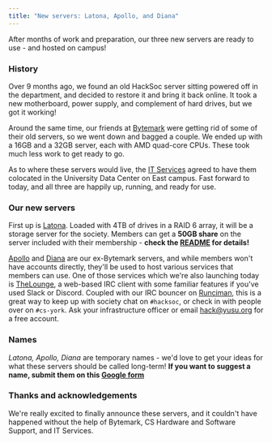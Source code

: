 ```yaml
---
title: "New servers: Latona, Apollo, and Diana"
---
```


After months of work and preparation, our three new servers are ready 
to use - and hosted on campus!

### History 

Over 9 months ago, we found an old HackSoc server sitting powered off
in the department, and decided to restore it and bring it back online.
It took a new motherboard, power supply, and complement of hard drives,
but we got it working!

Around the same time, our friends at [Bytemark] were getting rid of
some of their old servers, so we went down and bagged a couple. We
ended up with a 16GB and a 32GB server, each with AMD quad-core CPUs.
These took much less work to get ready to go.

As to where these servers would live, the [IT Services][ITS] agreed to
have them colocated in the University Data Center on East campus. Fast
forward to today, and all three are happily up, running, and ready for
use. 

### Our new servers
First up is [Latona]. Loaded with 4TB of drives in a RAID 6 array, it
will be a storage server for the society. Members can get a 
**50GB share** on the server included with their membership - **check
the [README][Latona] for details!**

[Apollo] and [Diana] are our ex-Bytemark servers, and while members
won't have accounts directly, they'll be used to host various services
that members can use. One of those services which we're also launching
today is [TheLounge], a web-based IRC client with some familiar
features if you've used Slack or Discord. Coupled with our IRC bouncer
on [Runciman], this is a great way to keep up with society chat on
`#hacksoc`, or check in with people over on `#cs-york`. Ask your
infrastructure officer or email [hack@yusu.org](mailto:hack@yusu.org)
for a free account.

### Names
*Latona, Apollo, Diana* are temporary names - we'd love to get your
ideas for what these servers should be called long-term! **If you want
to suggest a name, submit them on this [Google form][nameform]**
### Thanks and acknowledgements
We're really excited to finally announce these servers, and it 
couldn't have happened without the help of Bytemark, CS Hardware and 
Software Support, and IT Services.


[Bytemark]: http://www.bytemark.co.uk/r/hacksoc "Bytemark"
[ITS]:      https://www.york.ac.uk/it-services/ "IT Services"
[Latona]:   https://latona.hacksoc.org/         "Latona"
[Apollo]:   https://apollo.hacksoc.org/         "Apollo"
[Diana]:    https://diana.hacksoc.org/          "Diana"
[Runciman]: https://runciman.hacksoc.org/       "Runciman"
[TheLounge]:https://thelounge.chat/             "TheLounge"
[nameform]: https://docs.google.com/forms/d/e/1FAIpQLSeAI2nssVjI1Dho2qM-drbTMeJbM6FQo2qzhRz7BONSpAIJRw/viewform "Server name suggestions"